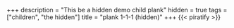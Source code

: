 +++
description = "This be a hidden demo child plank"
hidden = true
tags = ["children", "the hidden"]
title = "plank 1-1-1 (hidden)"
+++
{{< piratify >}}